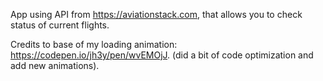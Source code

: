 App using API from https://aviationstack.com, that allows you to check status of current flights.

Credits to base of my loading animation: https://codepen.io/jh3y/pen/wvEMOjJ. (did a bit of code optimization and add new animations).

